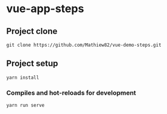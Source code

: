 # vue-app-steps

## Project clone
```
git clone https://github.com/Mathiew82/vue-demo-steps.git
```

## Project setup
```
yarn install
```

### Compiles and hot-reloads for development
```
yarn run serve
```
